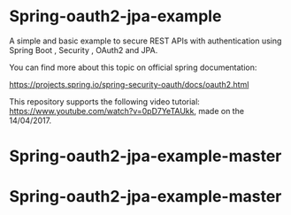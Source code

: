 # Spring-oauth2-jpa-example
A simple and basic example  to secure REST APIs with authentication using Spring Boot , Security , OAuth2 and JPA.

You can find more about this topic on official spring documentation:

https://projects.spring.io/spring-security-oauth/docs/oauth2.html

This repository supports the following video tutorial: https://www.youtube.com/watch?v=0pD7YeTAUkk, made on the 14/04/2017.
# Spring-oauth2-jpa-example-master
# Spring-oauth2-jpa-example-master
